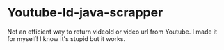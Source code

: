 # Youtube-Id-java-scrapper
Not an efficient way to return videoId or video url from Youtube. 
I made it for myself! I know it's stupid but it works.
